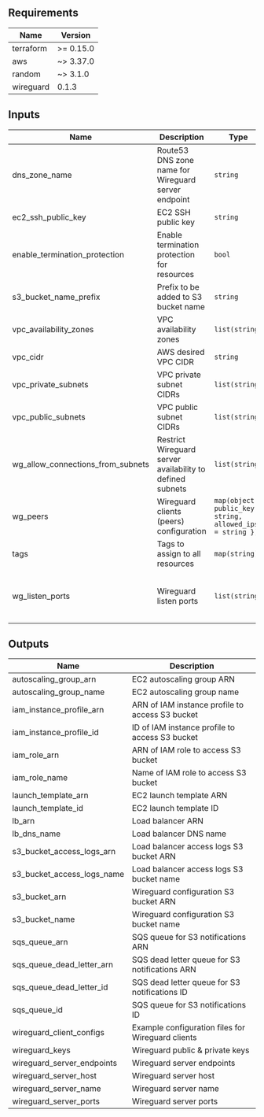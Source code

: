 ## Requirements

| Name | Version |
|------|---------|
| terraform | >= 0.15.0 |
| aws | ~> 3.37.0 |
| random | ~> 3.1.0 |
| wireguard | 0.1.3 |

## Inputs

| Name | Description | Type | Default | Required |
|------|-------------|------|---------|:--------:|
| dns\_zone\_name | Route53 DNS zone name for Wireguard server endpoint | `string` | n/a | yes |
| ec2\_ssh\_public\_key | EC2 SSH public key | `string` | n/a | yes |
| enable\_termination\_protection | Enable termination protection for resources | `bool` | n/a | yes |
| s3\_bucket\_name\_prefix | Prefix to be added to S3 bucket name | `string` | n/a | yes |
| vpc\_availability\_zones | VPC availability zones | `list(string)` | n/a | yes |
| vpc\_cidr | AWS desired VPC CIDR | `string` | n/a | yes |
| vpc\_private\_subnets | VPC private subnet CIDRs | `list(string)` | n/a | yes |
| vpc\_public\_subnets | VPC public subnet CIDRs | `list(string)` | n/a | yes |
| wg\_allow\_connections\_from\_subnets | Restrict Wireguard server availability to defined subnets | `list(string)` | n/a | yes |
| wg\_peers | Wireguard clients (peers) configuration | `map(object({ public_key = string, allowed_ips = string }))` | n/a | yes |
| tags | Tags to assign to all resources | `map(string)` | `{}` | no |
| wg\_listen\_ports | Wireguard listen ports | `list(string)` | <pre>[<br>  "51820",<br>  "4500",<br>  "53"<br>]</pre> | no |

## Outputs

| Name | Description |
|------|-------------|
| autoscaling\_group\_arn | EC2 autoscaling group ARN |
| autoscaling\_group\_name | EC2 autoscaling group name |
| iam\_instance\_profile\_arn | ARN of IAM instance profile to access S3 bucket |
| iam\_instance\_profile\_id | ID of IAM instance profile to access S3 bucket |
| iam\_role\_arn | ARN of IAM role to access S3 bucket |
| iam\_role\_name | Name of IAM role to access S3 bucket |
| launch\_template\_arn | EC2 launch template ARN |
| launch\_template\_id | EC2 launch template ID |
| lb\_arn | Load balancer ARN |
| lb\_dns\_name | Load balancer DNS name |
| s3\_bucket\_access\_logs\_arn | Load balancer access logs S3 bucket ARN |
| s3\_bucket\_access\_logs\_name | Load balancer access logs S3 bucket name |
| s3\_bucket\_arn | Wireguard configuration S3 bucket ARN |
| s3\_bucket\_name | Wireguard configuration S3 bucket name |
| sqs\_queue\_arn | SQS queue for S3 notifications ARN |
| sqs\_queue\_dead\_letter\_arn | SQS dead letter queue for S3 notifications ARN |
| sqs\_queue\_dead\_letter\_id | SQS dead letter queue for S3 notifications ID |
| sqs\_queue\_id | SQS queue for S3 notifications ID |
| wireguard\_client\_configs | Example configuration files for Wireguard clients |
| wireguard\_keys | Wireguard public & private keys |
| wireguard\_server\_endpoints | Wireguard server endpoints |
| wireguard\_server\_host | Wireguard server host |
| wireguard\_server\_name | Wireguard server name |
| wireguard\_server\_ports | Wireguard server ports |

